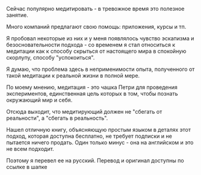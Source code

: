 Сейчас популярно медитировать - в тревожное время это полезное занятие.

Много компаний предлагают свою помощь: приложения, курсы и тп.

Я пробовал некоторые из них и у меня появлялось чувство эскапизма и безосновательности подхода - со временем я стал относиться к медитации как к способу скрыться от настоящего мира в спокойную скорлупу, способу "успокоиться".

Я думаю, что проблема здесь в неприменимости опыта, полученного от такой медитации к реальной жизни в полной мере.

По моему мнению, медитация - это чашка Петри для проведения экспериментов, единственная цель которых в том, чтобы познать окружающий мир и себя.

Отсюда выходит, что медитирующий должен не "сбегать от реальности", а "сбегать в реальность".

Нашел отличную книгу, объясняющую простым языком в деталях этот подход, которая доступна бесплатно, не требует подписки и не пытается ничего продать. Один только минус - она на английском и это не всем подходит.

Поэтому я перевел ее на русский. Перевод и оригинал доступны по ссылке в шапке




